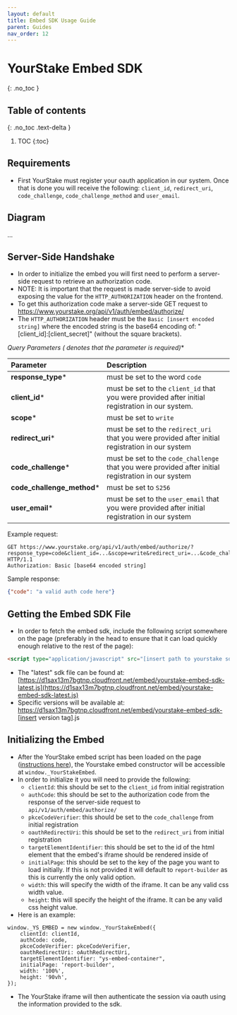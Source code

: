 ```yaml
---
layout: default
title: Embed SDK Usage Guide
parent: Guides
nav_order: 12
---
```


# YourStake Embed SDK
{: .no_toc }

## Table of contents
{: .no_toc .text-delta }

1. TOC
{:toc}


## Requirements
- First YourStake must register your oauth application in our system. Once that is done you will receive the following: 
`client_id`, `redirect_uri`, `code_challenge`, `code_challenge_method` and `user_email`.

## Diagram
...

## Server-Side Handshake
- In order to initialize the embed you will first need to perform a server-side request to retrieve an authorization code. 
- NOTE: It is important that the request is made server-side to avoid exposing the value for the `HTTP_AUTHORIZATION` header on the frontend.
- To get this authorization code make a server-side GET request to https://www.yourstake.org/api/v1/auth/embed/authorize/
- The `HTTP_AUTHORIZATION` header must be the `Basic [insert encoded string]` where the encoded string is the base64 encoding of: "[client_id]:[client_secret]" (without the square brackets).

**Query Parameters (* denotes that the parameter is required)**


| Parameter     | Description                   |
|:--------------|:------------------------------|
|**response_type***|must be set to the word `code` |
|**client_id***|must be set to the `client_id` that you were provided after initial registration in our system. |
|**scope***|must be set to `write` |
|**redirect_uri***|must be set to the `redirect_uri` that you were provided after initial registration in our system |
|**code_challenge***|must be set to the `code_challenge` that you were provided after initial registration in our system |
|**code_challenge_method***|must be set to `S256` |
|**user_email***|must be set to the `user_email` that you were provided after initial registration in our system |

Example request:
```http
GET https://www.yourstake.org/api/v1/auth/embed/authorize/?response_type=code&client_id=...&scope=write&redirect_uri=...&code_challenge=...&code_challenge_method=S256&user_email=... HTTP/1.1
Authorization: Basic [base64 encoded string]
```

Sample response:
```json
{"code": "a valid auth code here"}
```

## Getting the Embed SDK File
- In order to fetch the embed sdk, include the following script somewhere on the page (preferably in the head to ensure that it can load quickly enough relative to the rest of the page):
```html
<script type="application/javascript" src="[insert path to yourstake sdk js file]"></script>
```
- The "latest" sdk file can be found at: [https://d1sax13m7bgtnp.cloudfront.net/embed/yourstake-embed-sdk-latest.js](https://d1sax13m7bgtnp.cloudfront.net/embed/yourstake-embed-sdk-latest.js)
- Specific versions will be available at: https://d1sax13m7bgtnp.cloudfront.net/embed/yourstake-embed-sdk-[insert version tag].js

## Initializing the Embed
- After the YourStake embed script has been loaded on the page ([instructions here](#getting-the-embed-sdk-file)), the Yourstake embed constructor will be accessible at `window._YourStakeEmbed`.
- In order to initialize it you will need to provide the following:
    - `clientId`: this should be set to the `client_id` from initial registration
    - `authCode`: this should be set to the authorization code from the response of the server-side request to `api/v1/auth/embed/authorize/`
    - `pkceCodeVerifier`: this should be set to the `code_challenge` from initial registration
    - `oauthRedirectUri`: this should be set to the `redirect_uri` from initial registration
    - `targetElementIdentifier`: this should be set to the id of the html element that the embed's iframe should be rendered inside of
    - `initialPage`: this should be set to the key of the page you want to load initially. If this is not provided it will default to `report-builder` as this is currently the only valid option.
    - `width`: this will specify the width of the iframe. It can be any valid css width value.
    - `height`: this will specify the height of the iframe. It can be any valid css height value.
- Here is an example:
```
window._YS_EMBED = new window._YourStakeEmbed({
    clientId: clientId,
    authCode: code,
    pkceCodeVerifier: pkceCodeVerifier,
    oauthRedirectUri: oAuthRedirectUri,
    targetElementIdentifier: "ys-embed-container",
    initialPage: 'report-builder',
    width: '100%',
    height: '90vh',
});
```
- The YourStake iframe will then authenticate the session via oauth using the information provided to the sdk.
